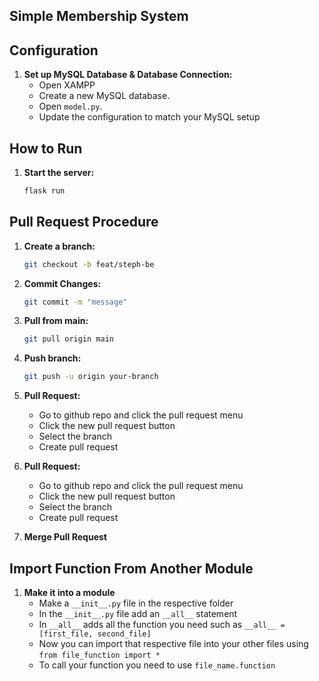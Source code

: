 ## Simple Membership System
## Configuration

1. **Set up MySQL Database & Database Connection:**
    - Open XAMPP
    - Create a new MySQL database.
    - Open `model.py`.
    - Update the configuration to match your MySQL setup

## How to Run

1. **Start the server:**

      ```sh
      flask run
      ```

## Pull Request Procedure

1. **Create a branch:**

      ```sh
      git checkout -b feat/steph-be
      ```
2. **Commit Changes:**

      ```sh
      git commit -m "message"
      ```
3. **Pull from main:**

      ```sh
      git pull origin main
      ```
4. **Push branch:**

      ```sh
      git push -u origin your-branch
      ```
5. **Pull Request:**
    - Go to github repo and click the pull request menu
    - Click the new pull request button
    - Select the branch
    - Create pull request
6. **Pull Request:**
    - Go to github repo and click the pull request menu
    - Click the new pull request button
    - Select the branch
    - Create pull request
7. **Merge Pull Request**

## Import Function From Another Module
1. **Make it into a module**
    - Make a `__init__.py` file in the respective folder
    - In the `__init__.py` file add an `__all__` statement
    - In `__all__` adds all the function you need such as `__all__ = [first_file, second_file]`
    - Now you can import that respective file into your other files using `from file_function import *`
    - To call your function you need to use `file_name.function`